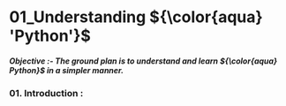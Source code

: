 # 01_Understanding  ${\color{aqua} 'Python'}$ 
##### Objective :- The ground plan is to understand and learn ${\color{aqua} Python}$ in a simpler manner.
### 01. Introduction :

